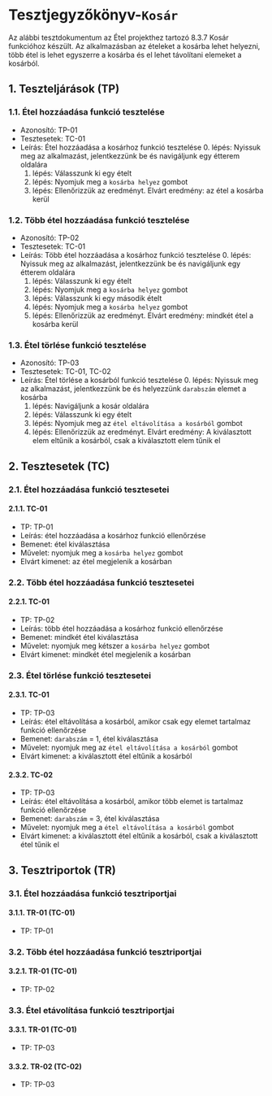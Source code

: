 # Tesztjegyzőkönyv-`Kosár`

Az alábbi tesztdokumentum az Étel projekthez tartozó 8.3.7 Kosár funkcióhoz készült. Az alkalmazásban az ételeket a kosárba lehet helyezni, több étel is lehet egyszerre a kosárba és el lehet távolítani elemeket a kosárból.

## 1. Teszteljárások (TP)

### 1.1. Étel hozzáadása funkció tesztelése 
- Azonosító: TP-01
- Tesztesetek: TC-01
- Leírás: Étel hozzáadása a kosárhoz funkció tesztelése
    0. lépés: Nyissuk meg az alkalmazást, jelentkezzünk be és navigáljunk egy étterem oldalára
    1. lépés: Válasszunk ki egy ételt
    2. lépés: Nyomjuk meg a `kosárba helyez` gombot 
    3. lépés: Ellenőrizzük az eredményt. Elvárt eredmény: az étel a kosárba kerül

### 1.2. Több étel hozzáadása funkció tesztelése 
- Azonosító: TP-02
- Tesztesetek: TC-01
- Leírás: Több étel hozzáadása a kosárhoz funkció tesztelése
    0. lépés: Nyissuk meg az alkalmazást, jelentkezzünk be és navigáljunk egy étterem oldalára
    1. lépés: Válasszunk ki egy ételt
    2. lépés: Nyomjuk meg a `kosárba helyez` gombot
    3. lépés: Válasszunk ki egy második ételt
    4. lépés: Nyomjuk meg a `kosárba helyez` gombot
    5. lépés: Ellenőrizzük az eredményt. Elvárt eredmény: mindkét étel a kosárba kerül

### 1.3. Étel törlése funkció tesztelése 
- Azonosító: TP-03
- Tesztesetek: TC-01, TC-02
- Leírás: Étel törlése a kosárból funkció tesztelése
    0. lépés: Nyissuk meg az alkalmazást, jelentkezzünk be és helyezzünk `darabszám` elemet a kosárba
    1. lépés: Navigáljunk a kosár oldalára
    2. lépés: Válasszunk ki egy ételt
    3. lépés: Nyomjuk meg az `étel eltávolítása a kosárból` gombot
    4. lépés: Ellenőrizzük az eredményt. Elvárt eredmény: A kiválasztott elem eltűnik a kosárból, csak a kiválasztott elem tűnik el

## 2. Tesztesetek (TC)

### 2.1. Étel hozzáadása funkció tesztesetei

#### 2.1.1. TC-01
- TP: TP-01
- Leírás: étel hozzáadása a kosárhoz funkció ellenőrzése 
- Bemenet: étel kiválasztása
- Művelet: nyomjuk meg a `kosárba helyez` gombot 
- Elvárt kimenet: az étel megjelenik a kosárban

### 2.2. Több étel hozzáadása funkció tesztesetei

#### 2.2.1. TC-01
- TP: TP-02
- Leírás: több étel hozzáadása a kosárhoz funkció ellenőrzése 
- Bemenet: mindkét étel kiválasztása
- Művelet: nyomjuk meg kétszer a `kosárba helyez` gombot 
- Elvárt kimenet: mindkét étel megjelenik a kosárban

### 2.3. Étel törlése funkció tesztesetei

#### 2.3.1. TC-01
- TP: TP-03
- Leírás: étel eltávolítása a kosárból, amikor csak egy elemet tartalmaz funkció ellenőrzése 
- Bemenet: `darabszám` = 1, étel kiválasztása
- Művelet: nyomjuk meg az `étel eltávolítása a kosárból` gombot 
- Elvárt kimenet: a kiválasztott étel eltűnik a kosárból

#### 2.3.2. TC-02
- TP: TP-03
- Leírás: étel eltávolítása a kosárból, amikor több elemet is tartalmaz funkció ellenőrzése 
- Bemenet: `darabszám` = 3, étel kiválasztása
- Művelet: nyomjuk meg a `étel eltávolítása a kosárból` gombot 
- Elvárt kimenet: a kiválasztott étel eltűnik a kosárból, csak a kiválasztott étel tűnik el

## 3. Tesztriportok (TR)

### 3.1. Étel hozzáadása funkció tesztriportjai

#### 3.1.1. TR-01 (TC-01)
- TP: TP-01
  
### 3.2. Több étel hozzáadása funkció tesztriportjai  

#### 3.2.1. TR-01 (TC-01)
- TP: TP-02
    
### 3.3. Étel etávolítása funkció tesztriportjai

#### 3.3.1. TR-01 (TC-01)
- TP: TP-03

#### 3.3.2. TR-02 (TC-02)
- TP: TP-03
